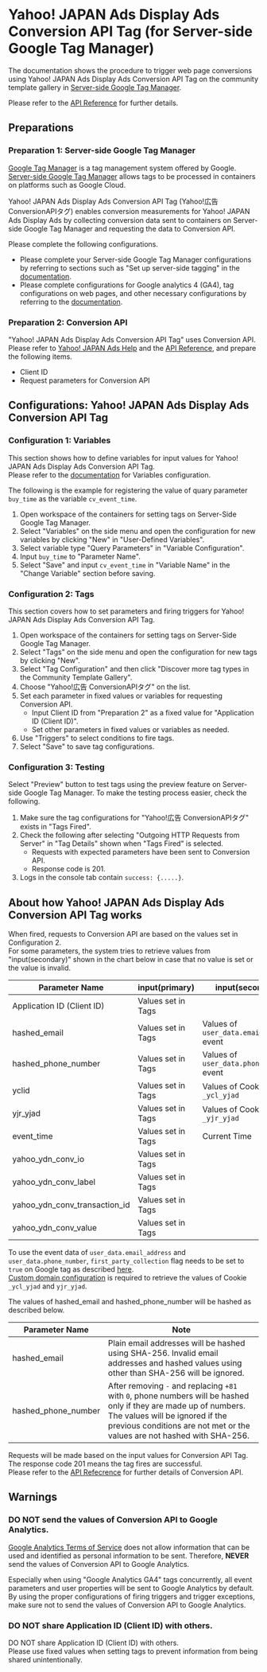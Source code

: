 # Yahoo! JAPAN Ads Display Ads Conversion API Tag (for Server-side Google Tag Manager)

The documentation shows the procedure to trigger web page conversions using Yahoo! JAPAN Ads Display Ads Conversion API Tag on the community template gallery in [Server-side Google Tag Manager](https://developers.google.com/tag-platform/tag-manager/server-side).

Please refer to the [API Reference](./conversion-api.md) for further details. 

## Preparations

### Preparation 1: Server-side Google Tag Manager

[Google Tag Manager](https://developers.google.com/tag-platform/tag-manager) is a tag management system offered by Google. 
[Server-side Google Tag Manager](https://developers.google.com/tag-platform/tag-manager/server-side) allows tags to be processed in containers on platforms such as Google Cloud.

Yahoo! JAPAN Ads Display Ads Conversion API Tag (Yahoo!広告 ConversionAPIタグ) enables conversion measurements for Yahoo! JAPAN Ads Display Ads by collecting conversion data sent to containers on Server-side Google Tag Manager and requesting the data to Conversion API.

Please complete the following configurations.

- Please complete your Server-side Google Tag Manager configurations by referring to sections such as "Set up server-side tagging" in the [documentation](https://developers.google.com/tag-platform/tag-manager/server-side/app-engine-configuration).
- Please complete configurations for Google analytics 4 (GA4), tag configurations on web pages, and other necessary configurations by referring to the [documentation](https://developers.google.com/tag-platform/tag-manager/server-side/send-data).

### Preparation 2: Conversion API

"Yahoo! JAPAN Ads Display Ads Conversion API Tag" uses Conversion API.
Please refer to [Yahoo! JAPAN Ads Help](https://ads-help.yahoo.co.jp/yahooads/display/articledetail?lan=en&aid=64946) and the [API Reference](./conversion-api.md), and prepare the following items.
- Client ID
- Request parameters for Conversion API

## Configurations: Yahoo! JAPAN Ads Display Ads Conversion API Tag

### Configuration 1: Variables

This section shows how to define variables for input values for Yahoo! JAPAN Ads Display Ads Conversion API Tag.   
Please refer to the [documentation](https://support.google.com/tagmanager/topic/7683268) for Variables configuration.

The following is the example for registering the value of quary parameter `buy_time` as the variable `cv_event_time`.

1. Open workspace of the containers for setting tags on Server-Side Google Tag Manager.
2. Select "Variables" on the side menu and open the configuration for new variables by clicking "New" in "User-Defined Variables".
3. Select variable type "Query Parameters" in "Variable Configuration".
4. Input `buy_time` to "Parameter Name".
5. Select "Save" and input `cv_event_time` in "Variable Name" in the "Change Variable" section before saving.

### Configuration 2: Tags

This section covers how to set parameters and firing triggers for Yahoo! JAPAN Ads Display Ads Conversion API Tag.

1. Open workspace of the containers for setting tags on Server-Side Google Tag Manager.
2. Select "Tags" on the side menu and open the configuration for new tags by clicking "New".
3. Select "Tag Configuration" and then click "Discover more tag types in the Community Template Gallery".
4. Choose "Yahoo!広告 ConversionAPIタグ" on the list.
5. Set each parameter in fixed values or variables for requesting Conversion API.
   - Input Client ID from "Preparation 2" as a fixed value for "Application ID (Client ID)".
   - Set other parameters in fixed values or variables as needed.
6. Use "Triggers" to select conditions to fire tags.
7. Select "Save" to save tag configurations.

### Configuration 3: Testing

Select "Preview" button to test tags using the preview feature on Server-side Google Tag Manager. 
To make the testing process easier, check the following.

1. Make sure the tag configurations for "Yahoo!広告 ConversionAPIタグ" exists in "Tags Fired".
2. Check the following after selecting "Outgoing HTTP Requests from Server" in "Tag Details" shown when "Tags Fired" is selected.
   - Requests with expected parameters have been sent to Conversion API.
   - Response code is 201.
3. Logs in the console tab contain `success: {.....}`.

## About how Yahoo! JAPAN Ads Display Ads Conversion API Tag works
 
When fired, requests to Conversion API are based on the values set in Configuration 2.  
For some parameters, the system tries to retrieve values from "input(secondary)" shown in the chart below in case that no value is set or the value is invalid.

| Parameter Name                        | input(primary)   | input(secondary)                               |
|-------------------------------|-------|------------------------------------|
| Application ID (Client ID)         | Values set in Tags  |                                    |
| hashed_email                  | Values set in Tags  | Values of `user_data.email_address` event |
| hashed_phone_number           | Values set in Tags  | Values of `user_data.phone_number` event |
| yclid                         | Values set in Tags | Values of Cookie `_ycl_yjad`             |
| yjr_yjad                      | Values set in Tags | Values of Cookie `_yjr_yjad`             |
| event_time                    | Values set in Tags | Current Time                               |
| yahoo_ydn_conv_io             | Values set in Tags |                                    |
| yahoo_ydn_conv_label          | Values set in Tags |                                    |
| yahoo_ydn_conv_transaction_id | Values set in Tags |                                    |
| yahoo_ydn_conv_value          | Values set in Tags |                                    |

To use the event data of `user_data.email_address` and `user_data.phone_number`, `first_party_collection` flag needs to be set to `true` on Google tag as described [here](https://developers.google.com/tag-platform/tag-manager/server-side/send-data).  
[Custom domain configuration](https://developers.google.com/tag-platform/tag-manager/server-side/custom-domain) is required to retrieve the values of Cookie `_ycl_yjad` and `yjr_yjad`.

The values of hashed_email and hashed_phone_number will be hashed as described below.

| Parameter Name                       | Note                                                                                                         |
|-------------------------------|-------------------------------------------------------------------------------------------------------------|
| hashed_email                  | Plain email addresses will be hashed using SHA-256. Invalid email addresses and hashed values using other than SHA-256 will be ignored.                           |
| hashed_phone_number           | After removing `-` and replacing `+81` with `0`, phone numbers will be hashed only if they are made up of numbers. The values will be ignored if the previous conditions are not met or the values are not hashed with SHA-256. |

Requests will be made based on the input values for Conversion API Tag. The response code 201 means the tag fires are successful.  
Please refer to the [API Refecrence](./conversion-api.md) for further details of Conversion API.

## Warnings

### DO NOT send the values of Conversion API to Google Analytics.

[Google Analytics Terms of Service](https://marketingplatform.google.com/about/analytics/terms/us/) does not allow information that can be used and identified as personal information to be sent.
Therefore, **NEVER** send the values of Conversion API to Google Analytics.
  
Especially when using "Google Analytics GA4" tags concurrently, all event parameters and user properties will be sent to Google Analytics by default. 
By using the proper configurations of firing triggers and trigger exceptions, make sure not to send the values of Conversion API to Google Analytics.

### DO NOT share Application ID (Client ID) with others.
  
DO NOT share Application ID (Client ID) with others.  
Please use fixed values when setting tags to prevent information from being shared unintentionally.
